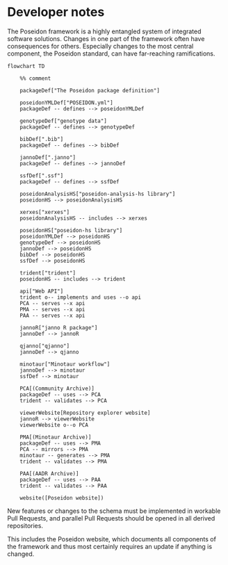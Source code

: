 # Developer notes

The Poseidon framework is a highly entangled system of integrated software solutions. Changes in one part of the framework often have consequences for others. Especially changes to the most central component, the Poseidon standard, can have far-reaching ramifications.

```mermaid
flowchart TD
    
	%% comment

    packageDef["The Poseidon package definition"]

    poseidonYMLDef["POSEIDON.yml"]
	packageDef -- defines --> poseidonYMLDef

    genotypeDef["genotype data"]
	packageDef -- defines --> genotypeDef

	bibDef[".bib"]
	packageDef -- defines --> bibDef
    
    jannoDef[".janno"]
    packageDef -- defines --> jannoDef

    ssfDef[".ssf"]
    packageDef -- defines --> ssfDef

    poseidonAnalysisHS["poseidon-analysis-hs library"]
    poseidonHS --> poseidonAnalysisHS

    xerxes["xerxes"]
    poseidonAnalysisHS -- includes --> xerxes

    poseidonHS["poseidon-hs library"]
    poseidonYMLDef --> poseidonHS
	genotypeDef --> poseidonHS
	jannoDef --> poseidonHS
	bibDef --> poseidonHS
	ssfDef --> poseidonHS

    trident["trident"]
    poseidonHS -- includes --> trident

    api["Web API"]
    trident o-- implements and uses --o api
    PCA -- serves --x api
    PMA -- serves --x api
    PAA -- serves --x api

    jannoR["janno R package"]
    jannoDef --> jannoR

    qjanno["qjanno"]
    jannoDef --> qjanno

    minotaur["Minotaur workflow"]
    jannoDef --> minotaur
	ssfDef --> minotaur

	PCA[(Community Archive)]
	packageDef -- uses --> PCA
	trident -- validates --> PCA

	viewerWebsite[Repository explorer website]
	jannoR --> viewerWebsite
	viewerWebsite o--o PCA

	PMA[(Minotaur Archive)]
	packageDef -- uses --> PMA
	PCA -- mirrors --> PMA
	minotaur -- generates --> PMA
	trident -- validates --> PMA

	PAA[(AADR Archive)]
	packageDef -- uses --> PAA
	trident -- validates --> PAA

	website([Poseidon website])

```

New features or changes to the schema must be implemented in workable Pull Requests, and parallel Pull Requests should be opened in all derived repositories.

This includes the Poseidon website, which documents all components of the framework and thus most certainly requires an update if anything is changed.
